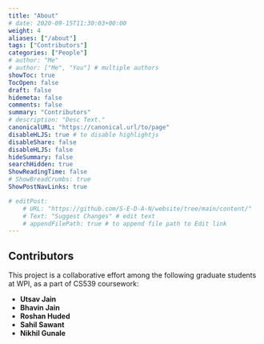```yaml
---
title: "About"
# date: 2020-09-15T11:30:03+00:00
weight: 4
aliases: ["/about"]
tags: ["Contributors"]
categories: ["People"]
# author: "Me"
# author: ["Me", "You"] # multiple authors
showToc: true
TocOpen: false
draft: false
hidemeta: false
comments: false
summary: "Contributors"
# description: "Desc Text."
canonicalURL: "https://canonical.url/to/page"
disableHLJS: true # to disable highlightjs
disableShare: false
disableHLJS: false
hideSummary: false
searchHidden: true
ShowReadingTime: false
# ShowBreadCrumbs: true
ShowPostNavLinks: true

# editPost:
    # URL: "https://github.com/S-E-D-A-N/website/tree/main/content/"
    # Text: "Suggest Changes" # edit text
    # appendFilePath: true # to append file path to Edit link
---
```


## Contributors

This project is a collaborative effort among the following graduate students at WPI, as a part of CS539 coursework:

- **Utsav Jain**
- **Bhavin Jain**
- **Roshan Huded**
- **Sahil Sawant**
- **Nikhil Gunale**
